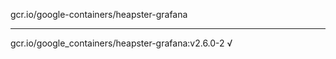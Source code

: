 gcr.io/google-containers/heapster-grafana 

----
gcr.io/google_containers/heapster-grafana:v2.6.0-2 √

